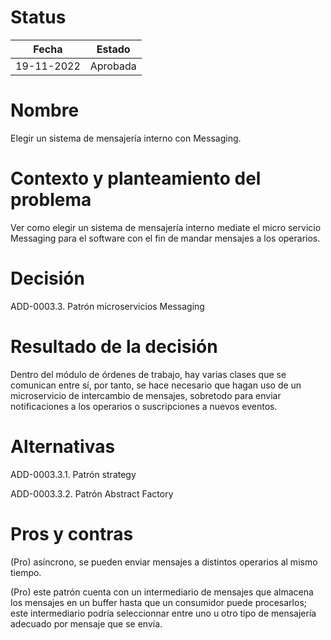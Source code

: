# Status

| Fecha | Estado |
| --- | --- |
| 19-11-2022 | Aprobada |

# Nombre

Elegir un sistema de mensajería interno con Messaging.

# Contexto y planteamiento del problema

Ver como elegir un sistema de mensajería interno mediate el micro servicio Messaging para el software con el fin de mandar mensajes a los operarios.

# Decisión

ADD-0003.3. Patrón microservicios Messaging

# Resultado de la decisión

Dentro del módulo de órdenes de trabajo, hay varias clases que se comunican entre sí, por tanto, se hace necesario que hagan uso de un microservicio de intercambio de mensajes, sobretodo para enviar notificaciones a los operarios o suscripciones a nuevos eventos.

# Alternativas

ADD-0003.3.1. Patrón strategy

ADD-0003.3.2. Patrón Abstract Factory

# Pros y contras

(Pro) asíncrono, se pueden enviar mensajes a distintos operarios al mismo tiempo.

(Pro) este patrón cuenta con un intermediario de mensajes que almacena los mensajes en un buffer hasta que un consumidor puede procesarlos; este intermediario podría seleccionnar entre uno u otro tipo de mensajería adecuado por mensaje que se envía.
